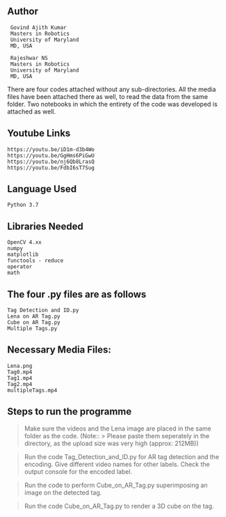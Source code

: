 Author
--
     Govind Ajith Kumar
     Masters in Robotics
     University of Maryland
     MD, USA
     
     Rajeshwar NS
     Masters in Robotics
     University of Maryland
     MD, USA
     
There are four codes attached without any sub-directories. 
All the media files have been attached there as well, to read the data from the same folder.
Two notebooks in which the entirety of the code was developed is attached as well.

Youtube Links
--
	https://youtu.be/iD1m-d3b4Wo
	https://youtu.be/GgHms6PiGwU
	https://youtu.be/nj6Qb8LrasQ
	https://youtu.be/FdbI6sT7Sug

Language Used
--
	Python 3.7
	
Libraries Needed
--
	OpenCV 4.xx
	numpy
	matplotlib
	functools - reduce
	operator
	math
The four .py files are as follows
--
	Tag Detection and ID.py
	Lena on AR Tag.py
	Cube on AR Tag.py
	Multiple Tags.py

Necessary Media Files:
--

	Lena.png
	Tag0.mp4
	Tag1.mp4
	Tag2.mp4
	multipleTags.mp4

Steps to run the programme
--

> Make sure the videos and the Lena image are placed in the same folder as the code. (Note::  > Please paste them seperately in the directory, as the upload size was very high (approx: 212MB))

> Run the code Tag_Detection_and_ID.py for AR tag detection and the encoding. Give different video names for other labels. Check the output console for the encoded label.

> Run the code to perform Cube_on_AR_Tag.py superimposing an image on the detected tag.

> Run the code Cube_on_AR_Tag.py to render a 3D cube on the tag.

